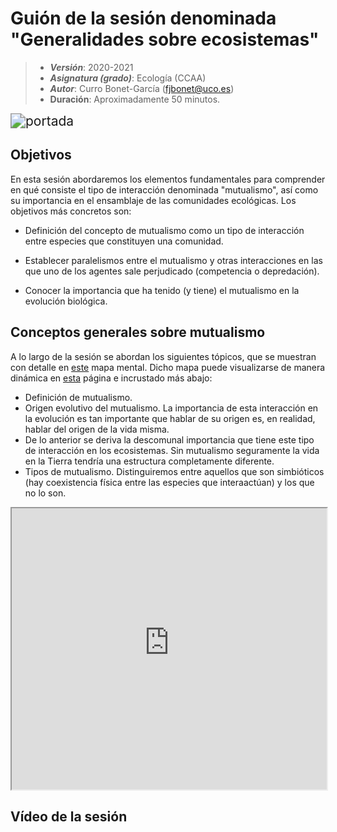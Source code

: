 # Guión de la sesión denominada "Generalidades sobre ecosistemas"


> + **_Versión_**: 2020-2021
> + **_Asignatura (grado)_**: Ecología (CCAA)
> + **_Autor_**: Curro Bonet-García (fjbonet@uco.es)
> + **Duración**: Aproximadamente 50 minutos.

<img src="https://github.com/aprendiendo-cosas/Te_mutualismo_ecologia_ccaa/raw/main/imagenes/portada.jpg" alt="portada" style="zoom:150%;" />



## Objetivos 

En esta sesión abordaremos los elementos fundamentales para comprender en qué consiste el tipo de interacción denominada "mutualismo", así como su importancia en el ensamblaje de las comunidades ecológicas. Los objetivos más concretos son:

 + Definición del concepto de mutualismo como un tipo de interacción entre especies que constituyen una comunidad.

 + Establecer paralelismos entre el mutualismo y otras interacciones en las que uno de los agentes sale perjudicado (competencia o depredación).

 + Conocer la importancia que ha tenido (y tiene) el mutualismo en la evolución biológica.



 ## Conceptos generales sobre mutualismo
A lo largo de la sesión se abordan los siguientes tópicos, que se muestran con detalle en [este](https://github.com/aprendiendo-cosas/Te_mutualismo_ecologia_ccaa/raw/main/presentacion/Mutualismo.xmind) mapa mental. Dicho mapa puede visualizarse de manera dinámica en [esta](https://aprendiendo-cosas.github.io/Te_mutualismo_ecologia_ccaa/presentacion/Mutualismo.html) página e incrustado más abajo:

+ Definición de mutualismo.
+ Origen evolutivo del mutualismo. La importancia de esta interacción en la evolución es tan importante que hablar de su origen es, en realidad, hablar del origen de la vida misma.
+ De lo anterior se deriva la descomunal importancia que tiene este tipo de interacción en los ecosistemas. Sin mutualismo seguramente la vida en la Tierra tendría una estructura completamente diferente.
+ Tipos de mutualismo. Distinguiremos entre aquellos que son simbióticos (hay coexistencia física entre las especies que interaactúan) y los que no lo son.



<iframe
  src="https://aprendiendo-cosas.github.io/Te_mutualismo_ecologia_ccaa/presentacion/Mutualismo.html"
  style="width:100%; height:450px;"
></iframe>


## Vídeo de la sesión

